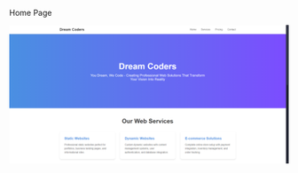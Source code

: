 Home Page

![image alt](https://github.com/ultimatespeed01/DreamCoders/blob/main/image_2025-02-19_015405266.png)
